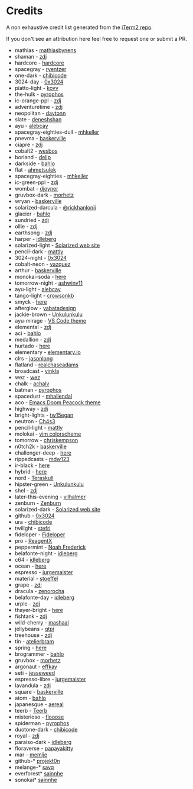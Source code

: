 # Credits

A non exhaustive credit list generated from the [iTerm2 repo](https://raw.githubusercontent.com/mbadolato/iTerm2-Color-Schemes/master/CREDITS.md).

If you don't see an attribution here feel free to request one or submit a PR.

- mathias - [mathiasbynens](https://github.com/mathiasbynens/dotfiles)
- shaman - [zdj](https://github.com/zdj/themes/tree/master/iterm2)
- hardcore - [hardcore](https://github.com/hardcore/iTerm-colors)
- spacegray - [ryentzer](https://github.com/ryentzer/SpaceGray-iTerm)
- one-dark - [chibicode](http://chibicode.com)
- 3024-day - [0x3024](https://github.com/0x3024)
- piatto-light - [kovv](https://github.com/kovv)
- the-hulk - [pyrophos](https://github.com/pyrophos)
- ic-orange-ppl - [zdj](https://github.com/zdj/themes/tree/master/iterm2)
- adventuretime - [zdj](https://github.com/zdj/themes/tree/master/iterm2)
- neopolitan - [daytonn](https://github.com/daytonn/iTerm2-Color-Schemes)
- slate - [deneshshan](https://github.com/deneshshan)
- ayu - [alebcay](https://github.com/alebcay)
- spacegray-eighties-dull - [mhkeller](https://github.com/mhkeller/spacegray-eighties-iterm)
- pnevma - [baskerville](https://github.com/baskerville/iTerm-2-Color-Themes)
- ciapre - [zdj](https://github.com/zdj/themes/tree/master/iterm2)
- cobalt2 - [wesbos](https://github.com/wesbos/Cobalt2-iterm)
- borland - [delip](https://gist.github.com/delip/9e16c606d9331d69d681)
- darkside - [bahlo](https://github.com/bahlo/iterm-colors)
- flat - [ahmetsulek](https://github.com/ahmetsulek/flat-terminal)
- spacegray-eighties - [mhkeller](https://github.com/mhkeller/spacegray-eighties-iterm)
- ic-green-ppl - [zdj](https://github.com/zdj/themes/tree/master/iterm2)
- wombat - [djoyner](https://github.com/djoyner/iTerm2-wombat)
- gruvbox-dark - [morhetz](https://github.com/morhetz)
- wryan - [baskerville](https://github.com/baskerville/iTerm-2-Color-Themes)
- solarized-darcula - [@rickhanlonii](https://github.com/rickhanlonii)
- glacier - [bahlo](https://github.com/bahlo/iterm-colors)
- sundried - [zdj](https://github.com/zdj/themes/tree/master/iterm2)
- ollie - [zdj](https://github.com/zdj/themes/tree/master/iterm2)
- earthsong - [zdj](https://github.com/zdj/themes/tree/master/iterm2)
- harper - [idleberg](https://github.com/idleberg/Harper-iTerm2)
- solarized-light - [Solarized web site](http://ethanschoonover.com/solarized)
- pencil-dark - [mattly](https://github.com/mattly/iterm-colors-pencil)
- 3024-night - [0x3024](https://github.com/0x3024)
- cobalt-neon - [vazquez](https://github.com/vazquez/cobalt-neon-iterm)
- arthur - [baskerville](https://github.com/baskerville/iTerm-2-Color-Themes)
- monokai-soda - [here](https://github.com/deepsweet/Monokai-Soda-iTerm)
- tomorrow-night - [ashwinv11](https://github.com/ashwinv11/)
- ayu-light - [alebcay](https://github.com/alebcay)
- tango-light - [crowsonkb](https://github.com/crowsonkb)
- smyck - [here](https://github.com/hukl/Smyck-Color-Scheme)
- afterglow - [yabatadesign](https://github.com/YabataDesign/afterglow-itermcolors)
- jackie-brown - [Unkulunkulu](https://github.com/Unkulunkulu)
- ayu-mirage - [VS Code theme](https://github.com/ayu-theme/vscode-ayu)
- elemental - [zdj](https://github.com/zdj/themes/tree/master/iterm2)
- aci - [bahlo](https://github.com/bahlo/iterm-colors)
- medallion - [zdj](https://github.com/zdj/themes/tree/master/iterm2)
- hurtado - [here](https://github.com/juanghurtado/dotfiles)
- elementary - [elementary.io](https://elementary.io/)
- clrs - [jasonlong](https://github.com/jasonlong/iterm-clrs)
- flatland - [realchaseadams](http://www.snip2code.com/Snippet/148193/Flatland-color-scheme-for-iTerm2)
- broadcast - [vinkla](https://github.com/vinkla/broadcast-theme)
- wez - [wez](https://gist.github.com/wez/850268/)
- chalk - [achalv](https://github.com/achalv/chalk)
- batman - [pyrophos](https://github.com/pyrophos)
- spacedust - [mhallendal](https://github.com/mhallendal/spacedust-theme)
- aco - [Emacs Doom Peacock theme](https://github.com/hlissner/emacs-doom-themes)
- highway - [zdj](https://github.com/zdj/themes/tree/master/iterm2)
- bright-lights - [tw15egan](https://github.com/tw15egan)
- neutron - [Ch4s3](https://github.com/Ch4s3/iTerm2-Neutron)
- pencil-light - [mattly](https://github.com/mattly/iterm-colors-pencil)
- molokai - [vim colorscheme](https://github.com/tomasr/molokai)
- tomorrow - [chriskempson](https://github.com/chriskempson/tomorrow-theme/tree/master/iTerm2)
- n0tch2k - [baskerville](https://github.com/baskerville/iTerm-2-Color-Themes)
- challenger-deep - [here](https://github.com/challenger-deep-theme/vim)
- rippedcasts - [mdw123](https://github.com/mdw123/rippedcasts)
- ir-black - [here](https://gist.github.com/meqif/1238378)
- hybrid - [here](https://gist.github.com/luan/6362811)
- nord - [Teraskull](https://github.com/Teraskull)
- hipster-green - [Unkulunkulu](https://github.com/Unkulunkulu)
- shel - [zdj](https://github.com/zdj/themes/tree/master/iterm2)
- later-this-evening - [vilhalmer](https://github.com/vilhalmer/System/tree/master/terminal-themes)
- zenburn - [Zenburn](http://sunaku.github.io/zenburn-terminal-color-scheme.html)
- solarized-dark - [Solarized web site](http://ethanschoonover.com/solarized)
- github - [0x3024](https://github.com/0x3024)
- ura - [chibicode](http://chibicode.com)
- twilight - [stefri](https://gist.github.com/stefri/1183140)
- fideloper - [Fideloper](http://fideloper.com/)
- pro - [ReagentX](https://github.com/ReagentX)
- peppermint - [Noah Frederick](https://noahfrederick.com/log/lion-terminal-theme-peppermint)
- belafonte-night - [idleberg](https://github.com/idleberg)
- c64 - [idleberg](https://github.com/idleberg)
- ocean - [here](https://github.com/kaicataldo/material.vim/blob/master/terminal-colors/iterm2/material-ocean.itermcolors)
- espresso - [jurgemaister](https://github.com/jurgemaister/Espresso-Libre)
- material - [stoeffel](https://github.com/stoeffel/material-iterm)
- grape - [zdj](https://github.com/zdj/themes/tree/master/iterm2)
- dracula - [zenorocha](https://github.com/zenorocha/dracula-theme)
- belafonte-day - [idleberg](https://github.com/idleberg)
- urple - [zdj](https://github.com/zdj/themes/tree/master/iterm2)
- thayer-bright - [here](https://github.com/t3chnoboy/thayer-bright-iTerm)
- fishtank - [zdj](https://github.com/zdj/themes/tree/master/iterm2)
- wild-cherry - [mashaal](https://github.com/mashaal/wild-cherry)
- jellybeans - [qtpi](https://github.com/qtpi/Jellybeans.itermcolors)
- treehouse - [zdj](https://github.com/zdj/themes/tree/master/iterm2)
- tin - [atelierbram](http://atelierbram.github.io/syntax-highlighting/atelier-schemes/sulphurpool/)
- spring - [here](https://github.com/t3chnoboy/spring-iTerm)
- brogrammer - [bahlo](https://github.com/bahlo/iterm-colors)
- gruvbox - [morhetz](https://github.com/morhetz)
- argonaut - [effkay](https://github.com/effkay/iTerm-argonaut)
- seti - [jesseweed](https://github.com/jesseweed/seti-syntax/)
- espresso-libre - [jurgemaister](https://github.com/jurgemaister/Espresso-Libre)
- lavandula - [zdj](https://github.com/zdj/themes/tree/master/iterm2)
- square - [baskerville](https://github.com/baskerville/iTerm-2-Color-Themes)
- atom - [bahlo](https://github.com/bahlo/iterm-colors)
- japanesque - [aereal](https://github.com/aereal/dotfiles/blob/master/colors/Japanesque/Japanesque.itermcolors)
- teerb - [Teerb](https://gist.github.com/teerb/1360453)
- misterioso - [flooose](https://github.com/flooose/misterioso-iterm2)
- spiderman - [pyrophos](https://github.com/pyrophos)
- duotone-dark - [chibicode](http://chibicode.com)
- royal - [zdj](https://github.com/zdj/themes/tree/master/iterm2)
- paraiso-dark - [idleberg](https://github.com/idleberg)
- floraverse - [papayakitty](http://floraverse.com/)
- mar - [memije](https://github.com/memije)
- github-* [projekt0n](https://github.com/projekt0n/github-nvim-theme)
- melange-* [savq](https://github.com/savq/melange)
- everforest* [sainnhe](https://github.com/sainnhe)
- sonokai* [sainnhe](https://github.com/sainnhe)

